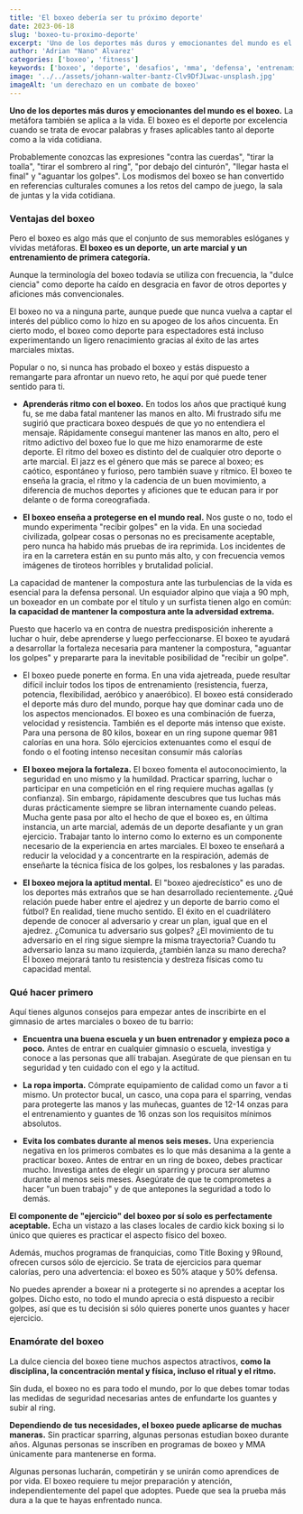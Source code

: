 ```yaml
---
title: 'El boxeo debería ser tu próximo deporte'
date: 2023-06-18
slug: 'boxeo-tu-proximo-deporte'
excerpt: 'Uno de los deportes más duros y emocionantes del mundo es el boxeo. La metáfora también se aplica a la vida.'
author: 'Adrian "Nano" Alvarez'
categories: ['boxeo', 'fitness']
keywords: ['boxeo', 'deporte', 'desafios', 'mma', 'defensa', 'entrenamientos', 'artes marciales']
image: '../../assets/johann-walter-bantz-Clv9DfJLwac-unsplash.jpg'
imageAlt: 'un derechazo en un combate de boxeo'
---
```


**Uno de los deportes más duros y emocionantes del mundo es el boxeo.** La metáfora también se aplica a la vida. El boxeo es el deporte por excelencia cuando se trata de evocar palabras y frases aplicables tanto al deporte como a la vida cotidiana.

Probablemente conozcas las expresiones "contra las cuerdas", "tirar la toalla", "tirar el sombrero al ring", "por debajo del cinturón", "llegar hasta el final" y "aguantar los golpes". Los modismos del boxeo se han convertido en referencias culturales comunes a los retos del campo de juego, la sala de juntas y la vida cotidiana.

### Ventajas del boxeo

Pero el boxeo es algo más que el conjunto de sus memorables eslóganes y vívidas metáforas. **El boxeo es un deporte, un arte marcial y un entrenamiento de primera categoría.**

Aunque la terminología del boxeo todavía se utiliza con frecuencia, la "dulce ciencia" como deporte ha caído en desgracia en favor de otros deportes y aficiones más convencionales.

El boxeo no va a ninguna parte, aunque puede que nunca vuelva a captar el interés del público como lo hizo en su apogeo de los años cincuenta. En cierto modo, el boxeo como deporte para espectadores está incluso experimentando un ligero renacimiento gracias al éxito de las artes marciales mixtas.

Popular o no, si nunca has probado el boxeo y estás dispuesto a remangarte para afrontar un nuevo reto, he aquí por qué puede tener sentido para ti.

- **Aprenderás ritmo con el boxeo.** En todos los años que practiqué kung fu, se me daba fatal mantener las manos en alto. Mi frustrado sifu me sugirió que practicara boxeo después de que yo no entendiera el mensaje. Rápidamente conseguí mantener las manos en alto, pero el ritmo adictivo del boxeo fue lo que me hizo enamorarme de este deporte. El ritmo del boxeo es distinto del de cualquier otro deporte o arte marcial. El jazz es el género que más se parece al boxeo; es caótico, espontáneo y furioso, pero también suave y rítmico. El boxeo te enseña la gracia, el ritmo y la cadencia de un buen movimiento, a diferencia de muchos deportes y aficiones que te educan para ir por delante o de forma coreografiada.

- **El boxeo enseña a protegerse en el mundo real.** Nos guste o no, todo el mundo experimenta "recibir golpes" en la vida. En una sociedad civilizada, golpear cosas o personas no es precisamente aceptable, pero nunca ha habido más pruebas de ira reprimida. Los incidentes de ira en la carretera están en su punto más alto, y con frecuencia vemos imágenes de tiroteos horribles y brutalidad policial.

La capacidad de mantener la compostura ante las turbulencias de la vida es esencial para la defensa personal. Un esquiador alpino que viaja a 90 mph, un boxeador en un combate por el título y un surfista tienen algo en común: **la capacidad de mantener la compostura ante la adversidad extrema.**

Puesto que hacerlo va en contra de nuestra predisposición inherente a luchar o huir, debe aprenderse y luego perfeccionarse. El boxeo te ayudará a desarrollar la fortaleza necesaria para mantener la compostura, "aguantar los golpes" y prepararte para la inevitable posibilidad de "recibir un golpe".

- El boxeo puede ponerte en forma. En una vida ajetreada, puede resultar difícil incluir todos los tipos de entrenamiento (resistencia, fuerza, potencia, flexibilidad, aeróbico y anaeróbico). El boxeo está considerado el deporte más duro del mundo, porque hay que dominar cada uno de los aspectos mencionados. El boxeo es una combinación de fuerza, velocidad y resistencia. También es el deporte más intenso que existe. Para una persona de 80 kilos, boxear en un ring supone quemar 981 calorías en una hora. Sólo ejercicios extenuantes como el esquí de fondo o el footing intenso necesitan consumir más calorías

- **El boxeo mejora la fortaleza.** El boxeo fomenta el autoconocimiento, la seguridad en uno mismo y la humildad. Practicar sparring, luchar o participar en una competición en el ring requiere muchas agallas (y confianza). Sin embargo, rápidamente descubres que tus luchas más duras prácticamente siempre se libran internamente cuando peleas. Mucha gente pasa por alto el hecho de que el boxeo es, en última instancia, un arte marcial, además de un deporte desafiante y un gran ejercicio. Trabajar tanto lo interno como lo externo es un componente necesario de la experiencia en artes marciales. El boxeo te enseñará a reducir la velocidad y a concentrarte en la respiración, además de enseñarte la técnica física de los golpes, los resbalones y las paradas.

- **El boxeo mejora la aptitud mental.** El "boxeo ajedrecístico" es uno de los deportes más extraños que se han desarrollado recientemente. ¿Qué relación puede haber entre el ajedrez y un deporte de barrio como el fútbol? En realidad, tiene mucho sentido. El éxito en el cuadrilátero depende de conocer al adversario y crear un plan, igual que en el ajedrez. ¿Comunica tu adversario sus golpes? ¿El movimiento de tu adversario en el ring sigue siempre la misma trayectoria? Cuando tu adversario lanza su mano izquierda, ¿también lanza su mano derecha? El boxeo mejorará tanto tu resistencia y destreza físicas como tu capacidad mental.

### Qué hacer primero

Aquí tienes algunos consejos para empezar antes de inscribirte en el gimnasio de artes marciales o boxeo de tu barrio:

- **Encuentra una buena escuela y un buen entrenador y empieza poco a poco.** Antes de entrar en cualquier gimnasio o escuela, investiga y conoce a las personas que allí trabajan. Asegúrate de que piensan en tu seguridad y ten cuidado con el ego y la actitud.

- **La ropa importa.** Cómprate equipamiento de calidad como un favor a ti mismo. Un protector bucal, un casco, una copa para el sparring, vendas para protegerte las manos y las muñecas, guantes de 12-14 onzas para el entrenamiento y guantes de 16 onzas son los requisitos mínimos absolutos.

- **Evita los combates durante al menos seis meses.** Una experiencia negativa en los primeros combates es lo que más desanima a la gente a practicar boxeo. Antes de entrar en un ring de boxeo, debes practicar mucho. Investiga antes de elegir un sparring y procura ser alumno durante al menos seis meses. Asegúrate de que te comprometes a hacer "un buen trabajo" y de que antepones la seguridad a todo lo demás.

**El componente de "ejercicio" del boxeo por sí solo es perfectamente aceptable.** Echa un vistazo a las clases locales de cardio kick boxing si lo único que quieres es practicar el aspecto físico del boxeo.

Además, muchos programas de franquicias, como Title Boxing y 9Round, ofrecen cursos sólo de ejercicio. Se trata de ejercicios para quemar calorías, pero una advertencia: el boxeo es 50% ataque y 50% defensa.

No puedes aprender a boxear ni a protegerte si no aprendes a aceptar los golpes. Dicho esto, no todo el mundo aprecia o está dispuesto a recibir golpes, así que es tu decisión si sólo quieres ponerte unos guantes y hacer ejercicio.

### Enamórate del boxeo

La dulce ciencia del boxeo tiene muchos aspectos atractivos, **como la disciplina, la concentración mental y física, incluso el ritual y el ritmo.**

Sin duda, el boxeo no es para todo el mundo, por lo que debes tomar todas las medidas de seguridad necesarias antes de enfundarte los guantes y subir al ring.

**Dependiendo de tus necesidades, el boxeo puede aplicarse de muchas maneras.** Sin practicar sparring, algunas personas estudian boxeo durante años. Algunas personas se inscriben en programas de boxeo y MMA únicamente para mantenerse en forma.

Algunas personas lucharán, competirán y se unirán como aprendices de por vida. El boxeo requiere tu mejor preparación y atención, independientemente del papel que adoptes. Puede que sea la prueba más dura a la que te hayas enfrentado nunca.
